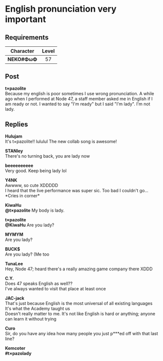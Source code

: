 # English pronunciation very important
## Requirements
| Character  |Level|
|------------|:---:|
|**NEKO#ΦωΦ**| 57  |

## Post
**t×pazolite**<br>
Because my english is poor sometimes I use wrong pronunciation. A while ago when I performed at Node 47, a staff member asked me in English if I am ready or not. I wanted to say "I'm ready" but I said "I'm lady". I'm not lady.
## Replies
**Hulujam**<br>
It's t×pazolite!! lululul The new collab song is awesome!

**STANley**<br>
There's no turning back, you are lady now

**beeeeeeeeee**<br>
Very good. Keep being lady lol

**Y4NK**<br>
Awwww, so cute XDDDDD<br>
I heard that the live performance was super sic. Too bad I couldn't go... \*Cries in corner\*

**KiwaHu**<br>
**@t×pazolite** My body is lady.

**t×pazolite**<br>
**@KiwaHu** Are you lady?

**MYMYM**<br>
Are you lady?

**BUCK$**<br>
Are you lady? (Me too

**TunaLee**<br>
Hey, Node 47; heard there's a really amazing game company there XDDD

**C.Y.**<br>
Does 47 speaks English as well??<br>
I've always wanted to visit that place at least once

**JAC-jack**<br>
That's just because English is the most universal of all existing languages<br>
It's what the Academy taught us<br>
Doesn't really matter to me. It's not like English is hard or anything; anyone can learn it without trying

**Curo**<br>
Sir, do you have any idea how many people you just p\*\*\*ed off with that last line?

**Kemcoter**<br>
**\#t×pazolady**

